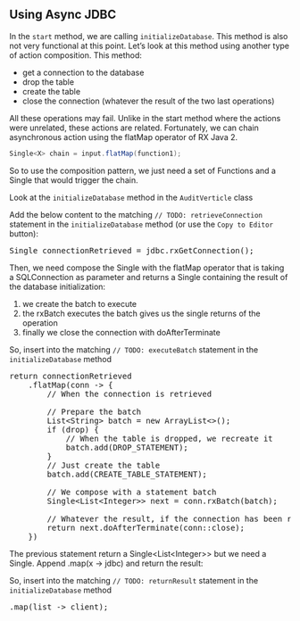 ## Using Async JDBC

In the `start` method, we are calling `initializeDatabase`. This method is also not very functional at this point. Let’s look at this method using another type of action composition. This method:

* get a connection to the database
* drop the table
* create the table
* close the connection (whatever the result of the two last operations)

All these operations may fail. Unlike in the start method where the actions were unrelated, these actions are related. Fortunately, we can chain asynchronous action using the flatMap operator of RX Java 2.

```java
Single<X> chain = input.flatMap(function1);
```

So to use the composition pattern, we just need a set of Functions and a Single that would trigger the chain.

Look at the `initializeDatabase` method in the `AuditVerticle` class

Add the below content to the matching `// TODO: retrieveConnection` statement in the `initializeDatabase` method (or use the `Copy to Editor` button):

<pre class="file" data-filename="src/main/java/io/vertx/workshop/audit/impl/AuditVerticle.java" data-target="insert" data-marker="// TODO: retrieveConnection">
Single<SQLConnection> connectionRetrieved = jdbc.rxGetConnection();
</pre>

Then, we need compose the Single with the flatMap operator that is taking a SQLConnection as parameter and returns a Single containing the result of the database initialization:

1. we create the batch to execute
2. the rxBatch executes the batch gives us the single returns of the operation
3. finally we close the connection with doAfterTerminate

So, insert into the matching `// TODO: executeBatch` statement in the `initializeDatabase` method

<pre class="file" data-filename="src/main/java/io/vertx/workshop/audit/impl/AuditVerticle.java" data-target="insert" data-marker="// TODO: executeBatch">
return connectionRetrieved
    .flatMap(conn -> {
        // When the connection is retrieved

        // Prepare the batch
        List&lt;String&gt; batch = new ArrayList<>();
        if (drop) {
            // When the table is dropped, we recreate it
            batch.add(DROP_STATEMENT);
        }
        // Just create the table
        batch.add(CREATE_TABLE_STATEMENT);

        // We compose with a statement batch
        Single&lt;List&lt;Integer&gt;&gt; next = conn.rxBatch(batch);

        // Whatever the result, if the connection has been retrieved, close it
        return next.doAfterTerminate(conn::close);
    })
</pre>

The previous statement return a Single&lt;List&lt;Integer&gt;&gt; but we need a Single<JDBCClient>. Append .map(x → jdbc) and return the result:

So, insert into the matching `// TODO: returnResult` statement in the `initializeDatabase` method

<pre class="file" data-filename="src/main/java/io/vertx/workshop/audit/impl/AuditVerticle.java" data-target="insert" data-marker="// TODO: returnResult">
.map(list -> client);
</pre>
